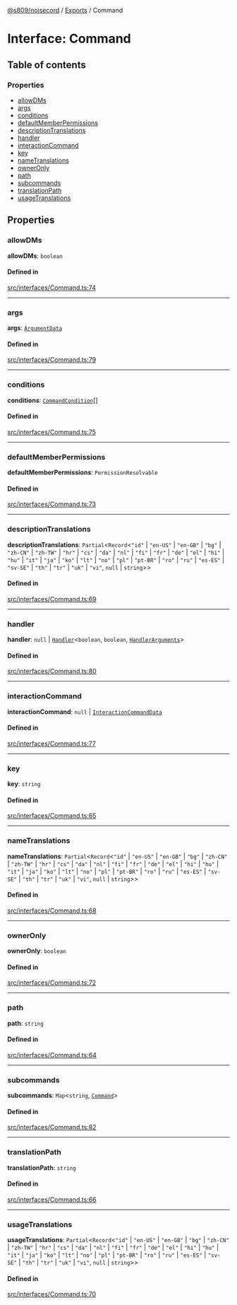 [@s809/noisecord](../README.md) / [Exports](../modules.md) / Command

# Interface: Command

## Table of contents

### Properties

- [allowDMs](Command-1.md#allowdms)
- [args](Command-1.md#args)
- [conditions](Command-1.md#conditions)
- [defaultMemberPermissions](Command-1.md#defaultmemberpermissions)
- [descriptionTranslations](Command-1.md#descriptiontranslations)
- [handler](Command-1.md#handler)
- [interactionCommand](Command-1.md#interactioncommand)
- [key](Command-1.md#key)
- [nameTranslations](Command-1.md#nametranslations)
- [ownerOnly](Command-1.md#owneronly)
- [path](Command-1.md#path)
- [subcommands](Command-1.md#subcommands)
- [translationPath](Command-1.md#translationpath)
- [usageTranslations](Command-1.md#usagetranslations)

## Properties

### allowDMs

 **allowDMs**: `boolean`

#### Defined in

[src/interfaces/Command.ts:74](https://github.com/s809/noisecord/blob/37daa76/src/interfaces/Command.ts#L74)

___

### args

 **args**: [`ArgumentData`](Command.ArgumentData.md)

#### Defined in

[src/interfaces/Command.ts:79](https://github.com/s809/noisecord/blob/37daa76/src/interfaces/Command.ts#L79)

___

### conditions

 **conditions**: [`CommandCondition`](CommandCondition.md)[]

#### Defined in

[src/interfaces/Command.ts:75](https://github.com/s809/noisecord/blob/37daa76/src/interfaces/Command.ts#L75)

___

### defaultMemberPermissions

 **defaultMemberPermissions**: `PermissionResolvable`

#### Defined in

[src/interfaces/Command.ts:73](https://github.com/s809/noisecord/blob/37daa76/src/interfaces/Command.ts#L73)

___

### descriptionTranslations

 **descriptionTranslations**: `Partial`<`Record`<``"id"`` \| ``"en-US"`` \| ``"en-GB"`` \| ``"bg"`` \| ``"zh-CN"`` \| ``"zh-TW"`` \| ``"hr"`` \| ``"cs"`` \| ``"da"`` \| ``"nl"`` \| ``"fi"`` \| ``"fr"`` \| ``"de"`` \| ``"el"`` \| ``"hi"`` \| ``"hu"`` \| ``"it"`` \| ``"ja"`` \| ``"ko"`` \| ``"lt"`` \| ``"no"`` \| ``"pl"`` \| ``"pt-BR"`` \| ``"ro"`` \| ``"ru"`` \| ``"es-ES"`` \| ``"sv-SE"`` \| ``"th"`` \| ``"tr"`` \| ``"uk"`` \| ``"vi"``, ``null`` \| `string`\>\>

#### Defined in

[src/interfaces/Command.ts:69](https://github.com/s809/noisecord/blob/37daa76/src/interfaces/Command.ts#L69)

___

### handler

 **handler**: ``null`` \| [`Handler`](../modules/Command.md#handler)<`boolean`, `boolean`, [`HandlerArguments`](../modules/Command.md#handlerarguments)\>

#### Defined in

[src/interfaces/Command.ts:80](https://github.com/s809/noisecord/blob/37daa76/src/interfaces/Command.ts#L80)

___

### interactionCommand

 **interactionCommand**: ``null`` \| [`InteractionCommandData`](Command.InteractionCommandData.md)

#### Defined in

[src/interfaces/Command.ts:77](https://github.com/s809/noisecord/blob/37daa76/src/interfaces/Command.ts#L77)

___

### key

 **key**: `string`

#### Defined in

[src/interfaces/Command.ts:65](https://github.com/s809/noisecord/blob/37daa76/src/interfaces/Command.ts#L65)

___

### nameTranslations

 **nameTranslations**: `Partial`<`Record`<``"id"`` \| ``"en-US"`` \| ``"en-GB"`` \| ``"bg"`` \| ``"zh-CN"`` \| ``"zh-TW"`` \| ``"hr"`` \| ``"cs"`` \| ``"da"`` \| ``"nl"`` \| ``"fi"`` \| ``"fr"`` \| ``"de"`` \| ``"el"`` \| ``"hi"`` \| ``"hu"`` \| ``"it"`` \| ``"ja"`` \| ``"ko"`` \| ``"lt"`` \| ``"no"`` \| ``"pl"`` \| ``"pt-BR"`` \| ``"ro"`` \| ``"ru"`` \| ``"es-ES"`` \| ``"sv-SE"`` \| ``"th"`` \| ``"tr"`` \| ``"uk"`` \| ``"vi"``, ``null`` \| `string`\>\>

#### Defined in

[src/interfaces/Command.ts:68](https://github.com/s809/noisecord/blob/37daa76/src/interfaces/Command.ts#L68)

___

### ownerOnly

 **ownerOnly**: `boolean`

#### Defined in

[src/interfaces/Command.ts:72](https://github.com/s809/noisecord/blob/37daa76/src/interfaces/Command.ts#L72)

___

### path

 **path**: `string`

#### Defined in

[src/interfaces/Command.ts:64](https://github.com/s809/noisecord/blob/37daa76/src/interfaces/Command.ts#L64)

___

### subcommands

 **subcommands**: `Map`<`string`, [`Command`](Command-1.md)\>

#### Defined in

[src/interfaces/Command.ts:82](https://github.com/s809/noisecord/blob/37daa76/src/interfaces/Command.ts#L82)

___

### translationPath

 **translationPath**: `string`

#### Defined in

[src/interfaces/Command.ts:66](https://github.com/s809/noisecord/blob/37daa76/src/interfaces/Command.ts#L66)

___

### usageTranslations

 **usageTranslations**: `Partial`<`Record`<``"id"`` \| ``"en-US"`` \| ``"en-GB"`` \| ``"bg"`` \| ``"zh-CN"`` \| ``"zh-TW"`` \| ``"hr"`` \| ``"cs"`` \| ``"da"`` \| ``"nl"`` \| ``"fi"`` \| ``"fr"`` \| ``"de"`` \| ``"el"`` \| ``"hi"`` \| ``"hu"`` \| ``"it"`` \| ``"ja"`` \| ``"ko"`` \| ``"lt"`` \| ``"no"`` \| ``"pl"`` \| ``"pt-BR"`` \| ``"ro"`` \| ``"ru"`` \| ``"es-ES"`` \| ``"sv-SE"`` \| ``"th"`` \| ``"tr"`` \| ``"uk"`` \| ``"vi"``, ``null`` \| `string`\>\>

#### Defined in

[src/interfaces/Command.ts:70](https://github.com/s809/noisecord/blob/37daa76/src/interfaces/Command.ts#L70)
